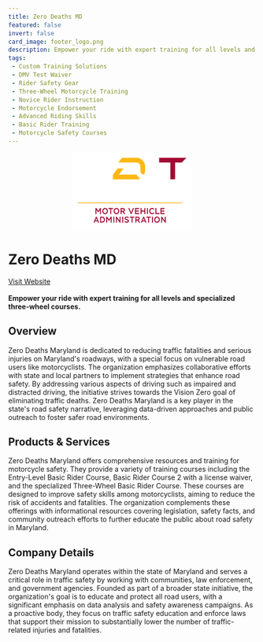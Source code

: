 ```yaml
---
title: Zero Deaths MD
featured: false
invert: false
card_image: footer_logo.png
description: Empower your ride with expert training for all levels and specialized three-wheel courses.
tags: 
 - Custom Training Solutions
 - DMV Test Waiver
 - Rider Safety Gear
 - Three-Wheel Motorcycle Training
 - Novice Rider Instruction
 - Motorcycle Endorsement
 - Advanced Riding Skills
 - Basic Rider Training
 - Motorcycle Safety Courses
---
```


<div align="center">
<a href="https://zerodeathsmd.gov/road-safety/motorcycle-safety/">
<img src="footer_logo.png" alt="Logo" style="min-width: 200px; max-width: 600px; height: auto;" >
</a>
</div>

# Zero Deaths MD
<a href="https://zerodeathsmd.gov/road-safety/motorcycle-safety/">Visit Website</a>
<br>
<br>
**Empower your ride with expert training for all levels and specialized three-wheel courses.**

## Overview
Zero Deaths Maryland is dedicated to reducing traffic fatalities and serious injuries on Maryland's roadways, with a special focus on vulnerable road users like motorcyclists. The organization emphasizes collaborative efforts with state and local partners to implement strategies that enhance road safety. By addressing various aspects of driving such as impaired and distracted driving, the initiative strives towards the Vision Zero goal of eliminating traffic deaths. Zero Deaths Maryland is a key player in the state's road safety narrative, leveraging data-driven approaches and public outreach to foster safer road environments.
## Products & Services 
Zero Deaths Maryland offers comprehensive resources and training for motorcycle safety. They provide a variety of training courses including the Entry-Level Basic Rider Course, Basic Rider Course 2 with a license waiver, and the specialized Three-Wheel Basic Rider Course. These courses are designed to improve safety skills among motorcyclists, aiming to reduce the risk of accidents and fatalities. The organization complements these offerings with informational resources covering legislation, safety facts, and community outreach efforts to further educate the public about road safety in Maryland.
## Company Details 
Zero Deaths Maryland operates within the state of Maryland and serves a critical role in traffic safety by working with communities, law enforcement, and government agencies. Founded as part of a broader state initiative, the organization's goal is to educate and protect all road users, with a significant emphasis on data analysis and safety awareness campaigns. As a proactive body, they focus on traffic safety education and enforce laws that support their mission to substantially lower the number of traffic-related injuries and fatalities.

